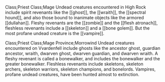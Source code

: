 Class;Priest Class;Mage
Undead creatures encountered in High Rock include spirit revenants like the [[ghost]], the [[wraith]], the [[spectral hound]], and also those bound to inanimate objects like the armored [[dullahan]]. Fleshy revenants are the [[zombie]] and the [[flesh atronach]], fleshless revenants include a [[skeleton]] and a [[bone golem]]. But the most profane undead creature is the [[vampire]].

Class;Priest Class;Mage Province;Morrowind
Undead creatures encountered on Vvardenfell include ghosts like the ancestor ghost, guardian ancestor, wraith, dwarven ghost, dwarven guardian, and dwarven wraith. A fleshy revenant is called a bonewalker, and includes the bonewalker and the greater bonewalker. Fleshless revenants include skeletons, skeleton archers, skeleton warriors, skeleton champions, and bonelords. Vampires, profane undead creatures, have been hunted almost to extinction.